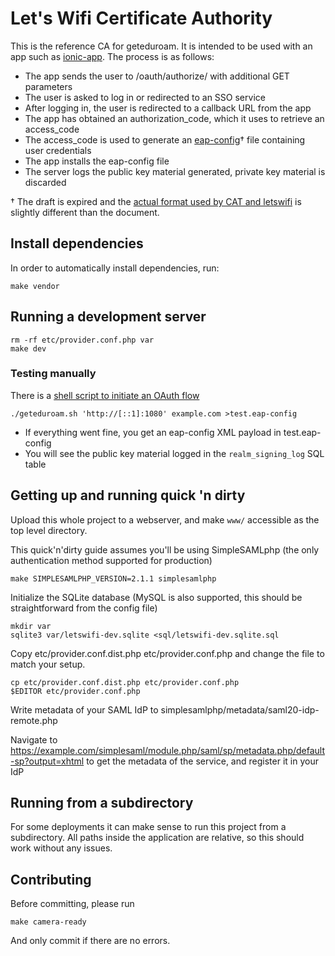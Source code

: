 # Let's Wifi Certificate Authority

This is the reference CA for geteduroam.  It is intended to be used with an app such as [ionic-app](https://github.com/geteduroam/ionic-app).  The process is as follows:

* The app sends the user to /oauth/authorize/ with additional GET parameters
* The user is asked to log in or redirected to an SSO service
* After logging in, the user is redirected to a callback URL from the app
* The app has obtained an authorization_code, which it uses to retrieve an access_code
* The access_code is used to generate an [eap-config](https://tools.ietf.org/html/draft-winter-opsawg-eap-metadata-02)† file containing user credentials
* The app installs the eap-config file
* The server logs the public key material generated, private key material is discarded

† The draft is expired and the [actual format used by CAT and letswifi](https://github.com/GEANT/CAT/raw/refs/heads/master/devices/eap_config/eap-metadata.xsd) is slightly different than the document.


## Install dependencies

In order to automatically install dependencies, run:

	make vendor


## Running a development server

	rm -rf etc/provider.conf.php var
	make dev


### Testing manually

There is a [shell script to initiate an OAuth flow](https://github.com/geteduroam/geteduroam-sh)

	./geteduroam.sh 'http://[::1]:1080' example.com >test.eap-config

* If everything went fine, you get an eap-config XML payload in test.eap-config
* You will see the public key material logged in the `realm_signing_log` SQL table


## Getting up and running quick 'n dirty

Upload this whole project to a webserver, and make `www/` accessible as the top level directory.

This quick'n'dirty guide assumes you'll be using SimpleSAMLphp (the only authentication method supported for production)

	make SIMPLESAMLPHP_VERSION=2.1.1 simplesamlphp

Initialize the SQLite database (MySQL is also supported, this should be straightforward from the config file)

	mkdir var
	sqlite3 var/letswifi-dev.sqlite <sql/letswifi-dev.sqlite.sql

Copy etc/provider.conf.dist.php etc/provider.conf.php and change the file to match your setup.

	cp etc/provider.conf.dist.php etc/provider.conf.php
	$EDITOR etc/provider.conf.php

Write metadata of your SAML IdP to simplesamlphp/metadata/saml20-idp-remote.php

Navigate to https://example.com/simplesaml/module.php/saml/sp/metadata.php/default-sp?output=xhtml to get the metadata of the service, and register it in your IdP


## Running from a subdirectory

For some deployments it can make sense to run this project from a subdirectory.
All paths inside the application are relative, so this should work without any issues.


## Contributing

Before committing, please run

	make camera-ready

And only commit if there are no errors.
